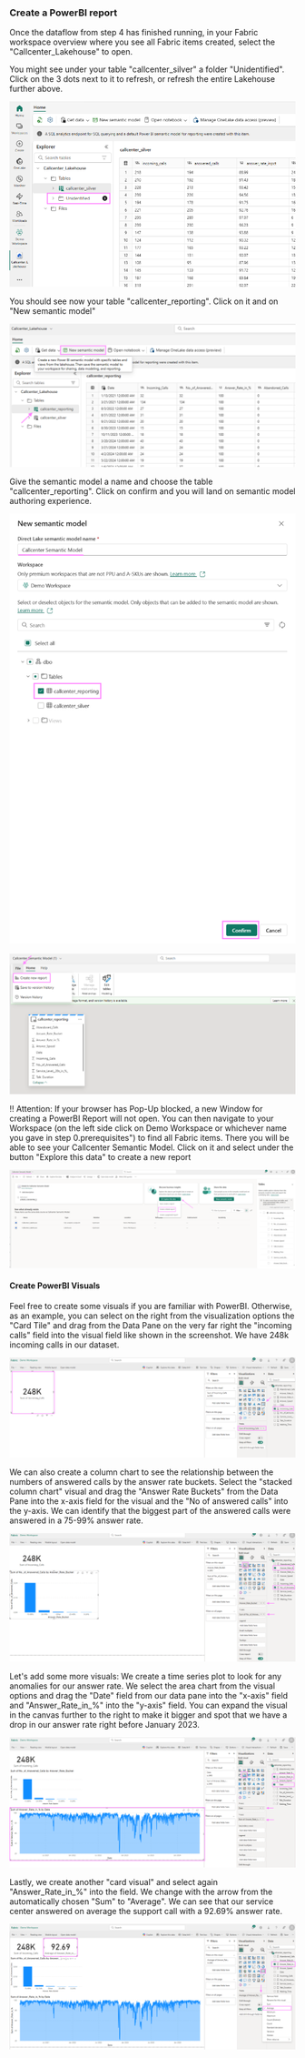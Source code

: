### Create a PowerBI report 

Once the dataflow from step 4 has finished running, in your Fabric workspace overview where you see all Fabric items created, select the "Callcenter_Lakehouse" to open.

You might see under your table "callcenter_silver" a folder "Unidentified". Click on the 3 dots next to it to refresh, or refresh the entire Lakehouse further above.

![alt text](media/10PBI1.png)


You should see now your table "callcenter_reporting". Click on it and on "New semantic model"

![alt text](media/10PBI1a.png)


Give the semantic model a name and choose the table "callcenter_reporting". Click on confirm and you will land on semantic model authoring experience.  

![alt text](media/10PBI3.png)

![alt text](media/10PBI4b.png)


!! Attention: If your browser has Pop-Up blocked, a new Window for creating a PowerBI Report will not open. You can then navigate to your Workspace (on the left side click on Demo Workspace or whichever name you gave in step 0.prerequisites") to find all Fabric items. There you will be able to see your Callcenter Semantic Model. Click on it and select under the button "Explore this data" to create a new report

![alt text](media/10PBI4.png)


#### Create PowerBI Visuals

Feel free to create some visuals if you are familiar with PowerBI. Otherwise, as an example, you can select on the right from the visualization options the "Card Tile" and drag from the Data Pane on the very far right the "incoming calls" field into the visual field like shown in the screenshot. We have 248k incoming calls in our dataset.

![alt text](media/10PBI5.png)


We can also create a column chart to see the relationship between the numbers of answered calls by the answer rate buckets. Select the "stacked column chart" visual and drag the "Answer Rate Buckets" from the Data Pane into the x-axis field for the visual and the "No of answered calls" into the y-axis. We can identify that the biggest part of the answered calls were answered in a 75-99% answer rate.

![alt text](media/10PBI6.png)

Let's add some more visuals: 
We create a time series plot to look for any anomalies for our answer rate. We select the area chart from the visual options and drag the "Date" field from our data pane into the "x-axis" field and "Answer_Rate_in_%" into the "y-axis" field. You can expand the visual in the canvas further to the right to make it bigger and spot that we have a drop in our answer rate right before January 2023.

![alt text](media/10PBI7.png)


Lastly, we create another "card visual" and select again "Answer_Rate_in_%" into the field. We change with the arrow from the automatically chosen "Sum" to "Average". We can see that our service center answered on average the support call with a 92.69% answer rate.

![alt text](media/10PBI8.png)
